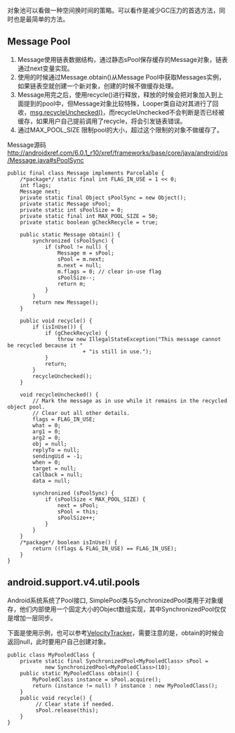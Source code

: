 对象池可以看做一种空间换时间的策略。可以看作是减少GC压力的首选方法，同时也是最简单的方法。

## Message Pool
1. Message使用链表数据结构，通过静态sPool保存缓存的Message对象，链表通过next变量实现。
2. 使用的时候通过Message.obtain()从Message Pool中获取Messages实例，如果链表空就创建一个新对象，创建的时候不做缓存处理。
3. Message用完之后，使用recycle()进行释放，释放的时候会把对象加入到上面提到的pool中，但Message对象比较特殊，Looper类自动对其进行了回收，[msg.recycleUnchecked()](http://androidxref.com/6.0.1_r10/xref/frameworks/base/core/java/android/os/Looper.java#165)，而recycleUnchecked不会判断是否已经被缓存，如果用户自己提前调用了recycle，将会引发链表错误。
4. 通过MAX_POOL_SIZE 限制pool的大小，超过这个限制的对象不做缓存了。

Message源码  
<http://androidxref.com/6.0.1_r10/xref/frameworks/base/core/java/android/os/Message.java#sPoolSync>

	public final class Message implements Parcelable {
	    /*package*/ static final int FLAG_IN_USE = 1 << 0;
	    int flags;
	    Message next;
	    private static final Object sPoolSync = new Object();
	    private static Message sPool;
	    private static int sPoolSize = 0;
	    private static final int MAX_POOL_SIZE = 50;
	    private static boolean gCheckRecycle = true;

	    public static Message obtain() {
	        synchronized (sPoolSync) {
	            if (sPool != null) {
	                Message m = sPool;
	                sPool = m.next;
	                m.next = null;
	                m.flags = 0; // clear in-use flag
	                sPoolSize--;
	                return m;
	            }
	        }
	        return new Message();
	    }
	
	    public void recycle() {
	        if (isInUse()) {
	            if (gCheckRecycle) {
	                throw new IllegalStateException("This message cannot be recycled because it "
	                        + "is still in use.");
	            }
	            return;
	        }
	        recycleUnchecked();
	    }
	
	    void recycleUnchecked() {
	        // Mark the message as in use while it remains in the recycled object pool.
	        // Clear out all other details.
	        flags = FLAG_IN_USE;
	        what = 0;
	        arg1 = 0;
	        arg2 = 0;
	        obj = null;
	        replyTo = null;
	        sendingUid = -1;
	        when = 0;
	        target = null;
	        callback = null;
	        data = null;
	
	        synchronized (sPoolSync) {
	            if (sPoolSize < MAX_POOL_SIZE) {
	                next = sPool;
	                sPool = this;
	                sPoolSize++;
	            }
	        }
	    }
	    /*package*/ boolean isInUse() {
	        return ((flags & FLAG_IN_USE) == FLAG_IN_USE);
	    }
	}

## android.support.v4.util.pools
Android系统系统了Pool接口, SimplePool类与SynchronizedPool类用于对象缓存，他们内部使用一个固定大小的Object数组实现，其中SynchronizedPool仅仅是增加一层同步。

下面是使用示例，也可以参考[VelocityTracker](http://androidxref.com/6.0.1_r10/xref/frameworks/base/core/java/android/view/VelocityTracker.java)，需要注意的是，obtain的时候会返回null，此时要用户自己创建对象。

	public class MyPooledClass {
	    private static final SynchronizedPool<MyPooledClass> sPool =
	            new SynchronizedPool<MyPooledClass>(10);
	    public static MyPooledClass obtain() {
	        MyPooledClass instance = sPool.acquire();
	        return (instance != null) ? instance : new MyPooledClass();
	    }
	    public void recycle() {
	         // Clear state if needed.
	         sPool.release(this);
	    }
	}